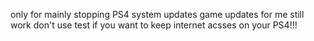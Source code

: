only for mainly stopping PS4 system updates game updates for me still work
don't use test if you want to keep internet acsses on your PS4!!! 
